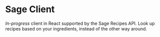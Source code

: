 # Sage Client

*In-progress* client in React supported by the Sage Recipes API. Look up recipes based on your ingredients, instead of the other way around.